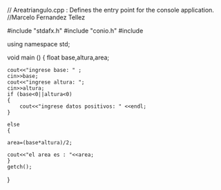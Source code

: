 // Areatriangulo.cpp : Defines the entry point for the console application.
//Marcelo Fernandez Tellez 

#include "stdafx.h"
#include "conio.h"
#include <iostream>


using namespace std;

void main ()
{ 
	float base,altura,area;

	cout<<"ingrese base: " ;
	cin>>base;
	cout<<"ingrese altura: ";
	cin>>altura;
	if (base<0||altura<0)
    {
		cout<<"ingrese datos positivos: " <<endl;
	}

	else 
	{
    
    area=(base*altura)/2;

	cout<<"el area es : "<<area;
	}
	getch();

}

